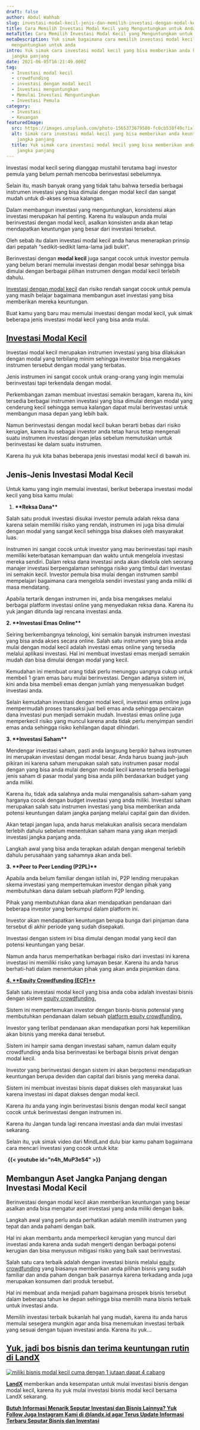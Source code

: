 ```yaml
---
draft: false
author: Abdul Wahhab
slug: investasi-modal-kecil-jenis-dan-memilih-investasi-dengan-modal-kecil-yang-menguntungkan-untuk-anda
title: Cara Memilih Investasi Modal Kecil yang Menguntungkan untuk Anda
metaTitle: Cara Memilih Investasi Modal Kecil yang Menguntungkan untuk Anda
metaDescription: Yuk simak bagaimana cara memilih investasi modal kecil yang
  menguntungkan untuk anda
intro: Yuk simak cara investasi modal kecil yang bisa memberikan anda keuntungan
  jangka panjang
date: 2021-06-05T16:21:49.000Z
tag:
  - Investasi modal kecil
  - crowdfunding
  - investasi dengan modal kecil
  - Investasi menguntungkan
  - Memulai Investasi Menguntungkan
  - Investasi Pemula
category:
  - Investasi
  - Keuangan
featuredImage:
  src: https://images.unsplash.com/photo-1565373679580-fc0cb538f49c?ixlib=rb-1.2.1&ixid=MnwxMjA3fDB8MHxwaG90by1wYWdlfHx8fGVufDB8fHx8&auto=format&fit=crop&w=870&q=80
  alt: Simak cara investasi modal kecil yang bisa memberikan anda keuntungan
    jangka panjang
  title: Yuk simak cara investasi modal kecil yang bisa memberikan anda keuntungan
    jangka panjang
---
```

Investasi modal kecil sering dianggap mustahil terutama bagi investor pemula yang belum pernah mencoba berinvestasi sebelumnya.

Selain itu, masih banyak orang yang tidak tahu bahwa tersedia berbagai instrumen investasi yang bisa dimulai dengan modal kecil dan sangat mudah untuk di-akses semua kalangan.

Dalam membangun investasi yang menguntungkan, konsistensi akan investasi merupakan hal penting. Karena itu walaupun anda mulai berinvestasi dengan modal kecil, asalkan konsisten anda akan tetap mendapatkan keuntungan yang besar dari investasi tersebut.

Oleh sebab itu dalam investasi modal kecil anda harus menerapkan prinsip dari pepatah “sedikit-sedikit lama-lama jadi bukit”.

Berinvestasi dengan **modal kecil** juga sangat cocok untuk investor pemula yang belum berani memulai investasi dengan modal besar sehingga bisa dimulai dengan berbagai pilihan instrumen dengan modal kecil terlebih dahulu.

[Investasi dengan modal kecil](https://landx.id/) dan risiko rendah sangat cocok untuk pemula yang masih belajar bagaimana membangun aset investasi yang bisa memberikan mereka keuntungan.

Buat kamu yang baru mau memulai investasi dengan modal kecil, yuk simak beberapa jenis investasi modal kecil yang bisa anda mulai.

## [Investasi Modal Kecil](https://landx.id/)

Investasi modal kecil merupakan instrumen investasi yang bisa dilakukan dengan modal yang terbilang minim sehingga investor bisa mengakses instrumen tersebut dengan modal yang terbatas.

Jenis instrumen ini sangat cocok untuk orang-orang yang ingin memulai berinvestasi tapi terkendala dengan modal.

Perkembangan zaman membuat investasi semakin beragam, karena itu, kini tersedia berbagai instrumen investasi yang bisa dimulai dengan modal yang cenderung kecil sehingga semua kalangan dapat mulai berinvestasi untuk membangun masa depan yang lebih baik.

Namun berinvestasi dengan modal kecil bukan berarti bebas dari risiko kerugian, karena itu sebagai investor anda tetap harus tetap mengenali suatu instrumen investasi dengan jelas sebelum memutuskan untuk berinvestasi ke dalam suatu instrumen.

Karena itu yuk kita bahas beberapa jenis investasi modal kecil di bawah ini.

## Jenis-Jenis Investasi Modal Kecil

Untuk kamu yang ingin memulai investasi, berikut beberapa investasi modal kecil yang bisa kamu mulai:

1. **\*\***Reksa Dana**\*\***

Salah satu produk investasi disukai investor pemula adalah reksa dana karena selain memiliki risiko yang rendah, instrumen ini juga bisa dimulai dengan modal yang sangat kecil sehingga bisa diakses oleh masyarakat luas.

Instrumen ini sangat cocok untuk investor yang mau berinvestasi tapi masih memiliki keterbatasan kemampuan dan waktu untuk mengelola investasi mereka sendiri. Dalam reksa dana investasi anda akan dikelola oleh seorang manajer investasi berpengalaman sehingga risiko yang timbul dari investasi ini semakin kecil. Investor pemula bisa mulai dengan instrumen sambil mempelajari bagaimana cara mengelola sendiri investasi yang anda miliki di masa mendatang.

Apabila tertarik dengan instrumen ini, anda bisa mengakses melalui berbagai platform investasi online yang menyediakan reksa dana. Karena itu yuk jangan ditunda lagi rencana investasi anda.

**2. \*\***Investasi Emas Online**\*\***

Seiring berkembangnya teknologi, kini semakin banyak instrumen investasi yang bisa anda akses secara online. Salah satu instrumen yang bisa anda mulai dengan modal kecil adalah investasi emas online yang tersedia melalui aplikasi investasi. Hal ini membuat investasi emas menjadi semakin mudah dan bisa dimulai dengan modal yang kecil.

Kemudahan ini membuat orang tidak perlu menunggu uangnya cukup untuk membeli 1 gram emas baru mulai berinvestasi. Dengan adanya sistem ini, kini anda bisa membeli emas dengan jumlah yang menyesuaikan budget investasi anda.

Selain kemudahan investasi dengan modal kecil, investasi emas online juga mempermudah proses transaksi jual beli emas anda sehingga pencairan dana investasi pun menjadi semakin mudah. Investasi emas online juga memperkecil risiko yang muncul karena anda tidak perlu menyimpan sendiri emas anda sehingga risiko kehilangan dapat dihindari.

**3. \*\***Investasi Saham**\*\***

Mendengar investasi saham, pasti anda langsung berpikir bahwa instrumen ini merupakan investasi dengan modal besar. Anda harus buang jauh-jauh pikiran ini karena saham merupakan salah satu instrumen pasar modal dengan yang bisa anda mulai dengan modal kecil karena tersedia berbagai jenis saham di pasar modal yang bisa anda pilih berdasarkan budget yang anda miliki.

Karena itu, tidak ada salahnya anda mulai menganalisis saham-saham yang harganya cocok dengan budget investasi yang anda miliki. Investasi saham merupakan salah satu instrumen investasi yang bisa memberikan anda potensi keuntungan dalam jangka panjang melalui capital gain dan dividen.

Akan tetapi jangan lupa, anda harus melakukan analisis secara mendalam terlebih dahulu sebelum menentukan saham mana yang akan menjadi investasi jangka panjang anda.

Langkah awal yang bisa anda terapkan adalah dengan mengenal terlebih dahulu perusahaan yang sahamnya akan anda beli.

**3. \*\***Peer to Peer Lending (P2PL)**\*\***

Apabila anda belum familiar dengan istilah ini, P2P lending merupakan skema investasi yang mempertemukan investor dengan pihak yang membutuhkan dana dalam sebuah platform P2P lending.

Pihak yang membutuhkan dana akan mendapatkan pendanaan dari beberapa investor yang berkumpul dalam platform ini.

Investor akan mendapatkan keuntungan berupa bunga dari pinjaman dana tersebut di akhir periode yang sudah disepakati.

Investasi dengan sistem ini bisa dimulai dengan modal yang kecil dan potensi keuntungan yang besar.

Namun anda harus memperhatikan berbagai risiko dari investasi ini karena investasi ini memiliki risiko yang lumayan besar. Karena itu anda harus berhati-hati dalam menentukan pihak yang akan anda pinjamkan dana.

**[4. \*\***Equity Crowdfunding (ECF)***\*](https://landx.id/)**

Salah satu investasi modal kecil yang bisa anda coba adalah investasi bisnis dengan sistem [equity crowdfunding.](https://landx.id/)

Sistem ini mempertemukan investor dengan bisnis-bisnis potensial yang membutuhkan pendanaan dalam sebuah [platform equity crowdfunding.](https://landx.id/)

Investor yang terlibat pendanaan akan mendapatkan porsi hak kepemilikan akan bisnis yang mereka danai tersebut.

Sistem ini hampir sama dengan investasi saham, namun dalam equity crowdfunding anda bisa berinvestasi ke berbagai bisnis privat dengan modal kecil.

Investor yang berinvestasi dengan sistem ini akan berpotensi mendapatkan keuntungan berupa deviden dan capital dari bisnis yang mereka danai.

Sistem ini membuat investasi bisnis dapat diakses oleh masyarakat luas karena investasi ini dapat diakses dengan modal kecil.

Karena itu anda yang ingin berinvestasi bisnis dengan modal kecil sangat cocok untuk berinvestasi dengan instrumen ini.

Karena itu Jangan tunda lagi rencana investasi anda dan mulai investasi sekarang.

Selain itu, yuk simak video dari MindLand dulu biar kamu paham bagaimana cara mencari investasi yang cocok untuk kita:

 **{{< youtube id="**n4h_MuP3eS4**" >}}**

## Membangun Aset Jangka Panjang dengan Investasi Modal Kecil

Berinvestasi dengan modal kecil akan memberikan keuntungan yang besar asalkan anda bisa mengatur aset investasi yang anda miliki dengan baik.

Langkah awal yang perlu anda perhatikan adalah memilih instrumen yang tepat dan anda pahami dengan baik.

Hal ini akan membantu anda memperkecil kerugian yang muncul dari investasi anda karena anda sudah mengerti dengan berbagai potensi kerugian dan bisa menyusun mitigasi risiko yang baik saat berinvestasi.

Salah satu cara terbaik adalah dengan investasi bisnis melalui [equity crowdfunding](https://landx.id/) yang biasanya memberikan anda pilihan bisnis yang sudah familiar dan anda paham dengan baik pasarnya karena terkadang anda juga merupakan konsumen dari produk tersebut.

Hal ini membuat anda menjadi paham bagaimana prospek bisnis tersebut dalam beberapa tahun ke depan sehingga bisa memilih mana bisnis terbaik untuk investasi anda.

Memilih investasi terbaik bukanlah hal yang mudah, karena itu anda harus memulai sesegera mungkin agar anda bisa menemukan investasi terbaik yang sesuai dengan tujuan investasi anda. Karena itu yuk…

## [Yuk, jadi bos bisnis dan terima keuntungan rutin di LandX](https://landx.id/?utm_source=Blog&utm_medium=organic+keyword&utm_campaign=blog&utm_id=Blog)

[![miliki bisnis modal kecil cuma dengan 1 jutaan dapat 4 cabang ](https://accountgram-production.sfo2.cdn.digitaloceanspaces.com/landx_ghost/2021/11/jadi-owner-bisnis-hanya-1-jutaan-dengan-cuan-yang-sangat-menjanjikan.png)](https://landx.id/?utm_source=Blog&utm_medium=organic+keyword&utm_campaign=blog&utm_id=Blog)

**[LandX](https://landx.id/)** memberikan anda kesempatan untuk mulai investasi bisnis dengan modal kecil, karena itu yuk mulai investasi bisnis modal kecil bersama LandX sekarang.

**[Butuh Informasi Menarik Seputar Investasi dan Bisnis Lainnya? Yuk Follow Juga Instagram Kami di @landx.id agar Terus Update Informasi Terbaru Seputar Bisnis dan Investasi](https://instagram.com/landx.id?utm_medium=copy_link)**
